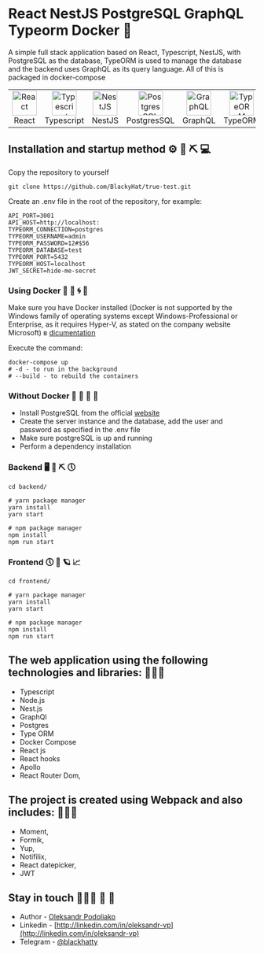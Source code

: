 # React NestJS PostgreSQL GraphQL Typeorm Docker 👔

A simple full stack application based on React, Typescript, NestJS, with PostgreSQL as the database, TypeORM is used to manage the database and the backend uses GraphQL as its query language. All of this is packaged in docker-compose

<table width="100%">
  <tr>
    <td align="center" valign="middle" width="17%">
      <a href="https://reactjs.org/">
        <img height="50" alt="React" src="https://w7.pngwing.com/pngs/452/495/png-transparent-react-javascript-angularjs-ionic-github-text-logo-symmetry-thumbnail.png"/>
      </a>
      <br />
      React
    </td>
    <td align="center" valign="middle" width="17%">
      <a href="https://www.typescriptlang.org/">
        <img height="50" alt="Typescript" src="https://upload.wikimedia.org/wikipedia/commons/thumb/4/4c/Typescript_logo_2020.svg/1200px-Typescript_logo_2020.svg.png"/>
      </a>
      <br />
      Typescript
    </td>
    <td align="center" valign="middle" width="17%">
      <a href="https://nestjs.com/">
        <img height="50" alt="NestJS" src="https://hsto.org/getpro/habr/post_images/d11/98b/ac8/d1198bac8e4ced0d89d5e5983061f418.png"/>
      </a>
      <br />
      NestJS
    </td>
    <td align="center" valign="middle" width="17%">
      <a href="https://www.postgresql.org/">
      <img height="50" alt="PostgresSQL" src="https://upload.wikimedia.org/wikipedia/commons/thumb/2/29/Postgresql_elephant.svg/640px-Postgresql_elephant.svg.png"/>
      </a>
      <br />
      PostgresSQL
    </td>
    <td align="center" valign="middle" width="17%">
      <a href="https://graphql.org/">
      <img height="50" alt="GraphQL" src="https://upload.wikimedia.org/wikipedia/commons/thumb/1/17/GraphQL_Logo.svg/1200px-GraphQL_Logo.svg.png"/>
      </a>
      <br />
      GraphQL
    </td>
    <td align="center" valign="middle" width="17%">
      <a href="https://typeorm.io/">
      <img height="50" alt="TypeORM" src="https://www.zoneofit.com/wp-content/uploads/2021/06/type-orm.png"/>
      </a>
      <br />
      TypeORM
    </td>
    <td align="center" valign="middle" width="17%">
      <a href="https://www.docker.com/">
      <img height="50" alt="Docker" src="https://d1.awsstatic.com/acs/characters/Logos/Docker-Logo_Horizontel_279x131.b8a5c41e56b77706656d61080f6a0217a3ba356d.png"/>
      </a>
      <br />
      Docker
    </td>
  </tr>
</table>

## Installation and startup method ⚙️ 🔐 ⛏️ 💻

Copy the repository to yourself

```shell
git clone https://github.com/BlackyHat/true-test.git
```

Create an .env file in the root of the repository, for example:

```dotenv
API_PORT=3001
API_HOST=http://localhost:
TYPEORM_CONNECTION=postgres
TYPEORM_USERNAME=admin
TYPEORM_PASSWORD=12#$56
TYPEORM_DATABASE=test
TYPEORM_PORT=5432
TYPEORM_HOST=localhost
JWT_SECRET=hide-me-secret
```

### Using Docker 🏦 🌊 🌀 📙

Make sure you have Docker installed (Docker is not supported by the Windows family of operating systems except
Windows-Professional or Enterprise, as it requires Hyper-V, as stated on the company website Microsoft)
в [dicumentation](https://docs.microsoft.com/ru-ru/virtualization/hyper-v-on-windows/quick-start/enable-hyper-v#check-requirements)

Execute the command:

```shell
docker-compose up
# -d - to run in the background
# --build - to rebuild the containers
```

### Without Docker 🚀 📅 🤠 🔧

- Install PostgreSQL from the official [website](https://www.postgresql.org/)
- Create the server instance and the database, add the user and password as specified in the .env file
- Make sure postgreSQL is up and running
- Perform a dependency installation

### Backend 🖥️ 🚧 ⛏️ 🕔

```shell
cd backend/

# yarn package manager
yarn install
yarn start

# npm package manager
npm install
npm run start
```

### Frontend 🕔 🤠 🪐 📈

```shell
cd frontend/

# yarn package manager
yarn install
yarn start

# npm package manager
npm install
npm run start
```

## The web application using the following technologies and libraries: 💼💼💼

- Typescript
- Node.js
- Nest.js
- GraphQl
- Postgres
- Type ORM
- Docker Compose
- React js
- React hooks
- Apollo
- React Router Dom,

## The project is created using Webpack and also includes: 💼💼💼

- Moment,
- Formik,
- Yup,
- Notifilix,
- React datepicker,
- JWT

## Stay in touch 🧑🏾‍💼 🌆 🏁

- Author - [Oleksandr Podoliako](https://github.com/BlackyHat)
- Linkedin - [http://linkedin.com/in/oleksandr-vp](http://linkedin.com/in/oleksandr-vp)
- Telegram - [@blackhatty](https://t.me/blackhatty)
